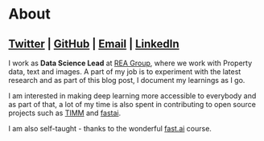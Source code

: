 # About

## [Twitter](https://twitter.com/amaarora) | [GitHub](https://github.com/amaarora) | [Email](aman.arora0210@gmail.com) | [LinkedIn](https://www.linkedin.com/in/aroraaman/)

I work as **Data Science Lead** at [REA Group](https://www.rea-group.com/), where we work with Property data, text and images. A part of my job is to experiment with the latest research and as part of this blog post, I document my learnings as I go.

I am interested in making deep learning more accessible to everybody and as part of that, a lot of my time is also spent in contributing to open source projects such as [TIMM](https://github.com/rwightman/pytorch-image-models/) and [fastai](https://github.com/fastai/).

I am also self-taught - thanks to the wonderful [fast.ai](https://course.fast.ai/) course.